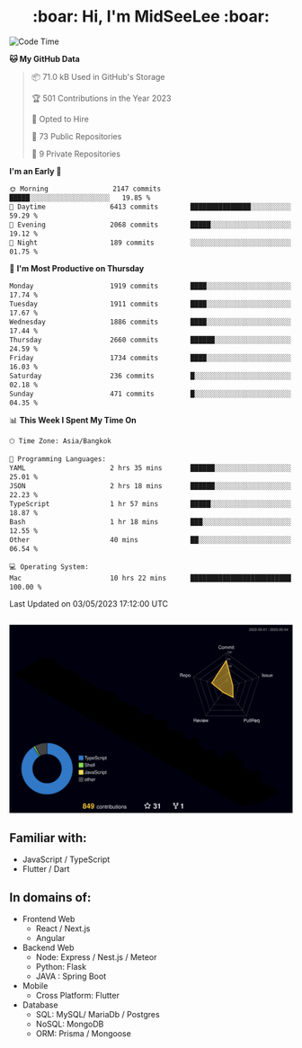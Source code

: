 <h1 align="center"> :boar: Hi, I'm MidSeeLee :boar:</h1>
 
<!--START_SECTION:waka-->
![Code Time](http://img.shields.io/badge/Code%20Time-562%20hrs%2027%20mins-blue)

**🐱 My GitHub Data** 

> 📦 71.0 kB Used in GitHub's Storage 
 > 
> 🏆 501 Contributions in the Year 2023
 > 
> 💼 Opted to Hire
 > 
> 📜 73 Public Repositories 
 > 
> 🔑 9 Private Repositories 
 > 
**I'm an Early 🐤** 

```text
🌞 Morning                2147 commits        █████░░░░░░░░░░░░░░░░░░░░   19.85 % 
🌆 Daytime                6413 commits        ███████████████░░░░░░░░░░   59.29 % 
🌃 Evening                2068 commits        █████░░░░░░░░░░░░░░░░░░░░   19.12 % 
🌙 Night                  189 commits         ░░░░░░░░░░░░░░░░░░░░░░░░░   01.75 % 
```
📅 **I'm Most Productive on Thursday** 

```text
Monday                   1919 commits        ████░░░░░░░░░░░░░░░░░░░░░   17.74 % 
Tuesday                  1911 commits        ████░░░░░░░░░░░░░░░░░░░░░   17.67 % 
Wednesday                1886 commits        ████░░░░░░░░░░░░░░░░░░░░░   17.44 % 
Thursday                 2660 commits        ██████░░░░░░░░░░░░░░░░░░░   24.59 % 
Friday                   1734 commits        ████░░░░░░░░░░░░░░░░░░░░░   16.03 % 
Saturday                 236 commits         █░░░░░░░░░░░░░░░░░░░░░░░░   02.18 % 
Sunday                   471 commits         █░░░░░░░░░░░░░░░░░░░░░░░░   04.35 % 
```


📊 **This Week I Spent My Time On** 

```text
🕑︎ Time Zone: Asia/Bangkok

💬 Programming Languages: 
YAML                     2 hrs 35 mins       ██████░░░░░░░░░░░░░░░░░░░   25.01 % 
JSON                     2 hrs 18 mins       ██████░░░░░░░░░░░░░░░░░░░   22.23 % 
TypeScript               1 hr 57 mins        █████░░░░░░░░░░░░░░░░░░░░   18.87 % 
Bash                     1 hr 18 mins        ███░░░░░░░░░░░░░░░░░░░░░░   12.55 % 
Other                    40 mins             ██░░░░░░░░░░░░░░░░░░░░░░░   06.54 % 

💻 Operating System: 
Mac                      10 hrs 22 mins      █████████████████████████   100.00 % 
```


 Last Updated on 03/05/2023 17:12:00 UTC
<!--END_SECTION:waka-->

##

![](./profile-3d-contrib/profile-night-rainbow.svg)

## Familiar with:
- JavaScript / TypeScript
- Flutter / Dart

## In domains of:
- Frontend Web
  - React / Next.js
  - Angular
- Backend Web
  - Node: Express / Nest.js / Meteor
  - Python: Flask
  - JAVA : Spring Boot
- Mobile
  - Cross Platform: Flutter
- Database
  - SQL: MySQL/ MariaDb / Postgres
  - NoSQL: MongoDB
  - ORM: Prisma / Mongoose
